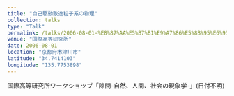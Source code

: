 ```yaml
---
title: "自己駆動散逸粒子系の物理"
collection: talks
type: "Talk"
permalink: /talks/2006-08-01-%E8%87%AA%E5%B7%B1%E9%A7%86%E5%8B%95%E6%95%A3%E9%80%B8%E7%B2%92%E5%AD%90%E7%B3%BB%E3%81%AE%E7%89%A9%E7%90%86
venue: "国際高等研究所"
date: 2006-08-01
location: "京都府木津川市"
latitude: "34.7414103"
longitude: "135.7753898"
---
```


国際高等研究所ワークショップ「隙間-自然、人間、社会の現象学-」(日付不明)
